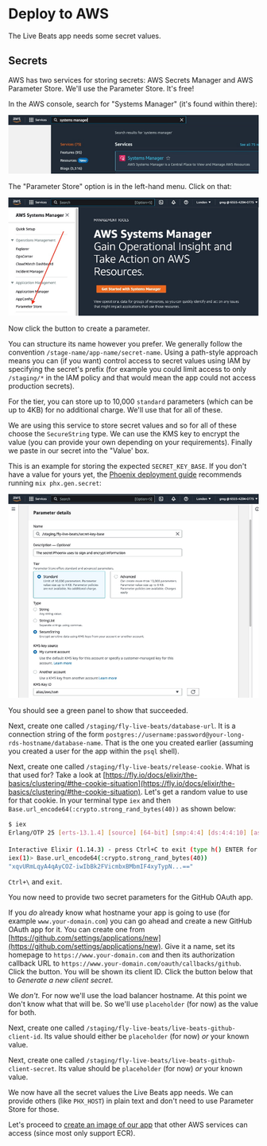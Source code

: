 # Deploy to AWS

The Live Beats app needs some secret values.

## Secrets

AWS has two services for storing secrets: AWS Secrets Manager and AWS Parameter Store. We'll use the Parameter Store. It's free!

In the AWS console, search for "Systems Manager" (it's found within there):

![AWS Systems Manager](img/aws_systems_manager_1.jpeg)

The "Parameter Store" option is in the left-hand menu. Click on that:

![AWS Parameter Store](img/aws_systems_manager_2.jpeg)

Now click the button to create a parameter.

You can structure its name however you prefer. We generally follow the convention `/stage-name/app-name/secret-name`. Using a path-style approach means you can (if you want) control access to secret values using IAM by specifying the secret's prefix (for example you could limit access to only `/staging/*` in the IAM policy and that would mean the app could not access production secrets).

For the tier, you can store up to 10,000 `standard` parameters (which can be up to 4KB) for no additional charge. We'll use that for all of these.

We are using this service to store secret values and so for all of these choose the `SecureString` type. We can use the KMS key to encrypt the value (you can provide your own depending on your requirements). Finally we paste in our secret into the "Value' box.

This is an example for storing the expected `SECRET_KEY_BASE`. If you don't have a value for yours yet, the [Phoenix deployment guide](https://hexdocs.pm/phoenix/deployment.html) recommends running `mix phx.gen.secret`:

![AWS secret 1](img/aws_systems_manager_secret_1.jpeg)

You should see a green panel to show that succeeded.

Next, create one called `/staging/fly-live-beats/database-url`. It is a connection string of the form `postgres://username:password@your-long-rds-hostname/database-name`. That is the one you created earlier (assuming you created a user for the app within the `psql` shell).

Next, create one called `/staging/fly-live-beats/release-cookie`. What is that used for? Take a look at [https://fly.io/docs/elixir/the-basics/clustering/#the-cookie-situation](https://fly.io/docs/elixir/the-basics/clustering/#the-cookie-situation). Let's get a random value to use for that cookie. In your terminal type `iex` and then `Base.url_encode64(:crypto.strong_rand_bytes(40))` as shown below:

```sh
$ iex
Erlang/OTP 25 [erts-13.1.4] [source] [64-bit] [smp:4:4] [ds:4:4:10] [async-threads:1] [jit:ns] [dtrace]

Interactive Elixir (1.14.3) - press Ctrl+C to exit (type h() ENTER for help)
iex(1)> Base.url_encode64(:crypto.strong_rand_bytes(40))
"xqvURmLqyA4qAyCOZ-iwIbBk2FVicmbxBMbmIF4xyTypN...=="
```

`Ctrl+\` and `exit`.

You now need to provide two secret parameters for the GitHub OAuth app.

If you _do_ already know what hostname your app is going to use (for example `www.your-domain.com`) you can go ahead and create a new GitHub OAuth app for it. You can create one from [https://github.com/settings/applications/new](https://github.com/settings/applications/new). Give it a name, set its homepage to `https://www.your-domain.com` and then its authorization callback URL to `https://www.your-domain.com/oauth/callbacks/github`. Click the button. You will be shown its client ID. Click the button below that to _Generate a new client secret_.

We _don't_. For now we'll use the load balancer hostname. At this point we don't know what that will be. So we'll use `placeholder` (for now) as the value for both.

Next, create one called `/staging/fly-live-beats/live-beats-github-client-id`. Its value should either be `placeholder` (for now) _or_ your known value.

Next, create one called `/staging/fly-live-beats/live-beats-github-client-secret`. Its value should be `placeholder` (for now) _or_ your known value.

We now have all the secret values the Live Beats app needs. We can provide others (like `PHX_HOST`) in plain text and don't need to use Parameter Store for those.

Let's proceed to [create an image of our app](/docs/6-aws-create-an-image.md) that other AWS services can access (since most only support ECR).
